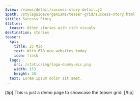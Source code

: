 ```yaml
---
$view: /views/detail/success-story-detail.j2
$path: /styleguide/organisms/teaser-grid/success-story.html
$title: Success Story
$titles:
  teaser: Other stories with rich visuals
destination: stories
teaser:
  kpi:
    title: 25 Mio
    text: With 678 new websites today
    icon: flask
  logo:
    src: /static/img/logo-dummy-mic.png
    width: 153
    height: 38
  text: Lorem ipsum dolor sit amet.
---
```

[tip]
This is just a demo page to showcase the teaser grid.
[/tip]
